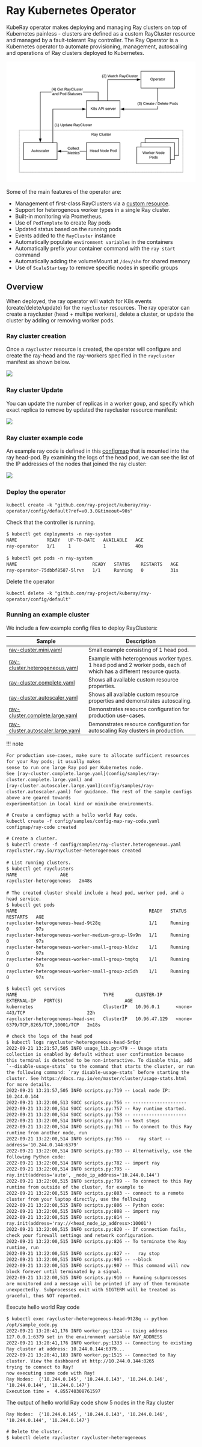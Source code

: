 # Ray Kubernetes Operator

KubeRay operator makes deploying and managing Ray clusters on top of Kubernetes painless - clusters are defined as a custom RayCluster resource and managed by a fault-tolerant Ray controller.
The Ray Operator is a Kubernetes operator to automate provisioning, management, autoscaling and operations of Ray clusters deployed to Kubernetes.

![overview](media/overview.png)

Some of the main features of the operator are:
- Management of first-class RayClusters via a [custom resource](https://kubernetes.io/docs/concepts/extend-kubernetes/api-extension/custom-resources/#custom-resources).
- Support for heterogenous worker types in a single Ray cluster.
- Built-in monitoring via Prometheus.
- Use of `PodTemplate` to create Ray pods
- Updated status based on the running pods
- Events added to the `RayCluster` instance
- Automatically populate `environment variables` in the containers
- Automatically prefix your container command with the `ray start` command
- Automatically adding the volumeMount at `/dev/shm` for shared memory
- Use of `ScaleStartegy` to remove specific nodes in specific groups

## Overview

When deployed, the ray operator will watch for K8s events (create/delete/update) for the `raycluster` resources. The ray operator can create a raycluster (head + multipe workers), delete a cluster, or update the cluster by adding or removing worker pods.

### Ray cluster creation

Once a `raycluster` resource is created, the operator will configure and create the ray-head and the ray-workers specified in the `raycluster` manifest as shown below.

![](media/create-ray-cluster.gif)

### Ray cluster Update

You can update the number of replicas in a worker goup, and specify which exact replica to remove by updated the raycluster resource manifest:

![](media/update-ray-cluster.gif)

### Ray cluster example code

An example ray code is defined in this [configmap](config/samples/config-map-ray-code.yaml) that is mounted into the ray head-pod. By examining the logs of the head pod, we can see the list of the IP addresses of the nodes that joined the ray cluster:

![](media/logs-ray-cluster.gif)


### Deploy the operator

```shell
kubectl create -k "github.com/ray-project/kuberay/ray-operator/config/default?ref=v0.3.0&timeout=90s"
```

Check that the controller is running.
```shell
$ kubectl get deployments -n ray-system
NAME           READY   UP-TO-DATE   AVAILABLE   AGE
ray-operator   1/1     1            1           40s

$ kubectl get pods -n ray-system
NAME                            READY   STATUS    RESTARTS   AGE
ray-operator-75dbbf8587-5lrvn   1/1     Running   0          31s
```

Delete the operator
```shell
kubectl delete -k "github.com/ray-project/kuberay/ray-operator/config/default"
```

### Running an example cluster

We include a few example config files to deploy RayClusters:

Sample  | Description
------------- | -------------
[ray-cluster.mini.yaml](config/samples/ray-cluster.mini.yaml)   | Small example consisting of 1 head pod.
[ray-cluster.heterogeneous.yaml](config/samples/ray-cluster.heterogeneous.yaml)  | Example with heterogenous worker types. 1 head pod and 2 worker pods, each of which has a different resource quota.
[ray-cluster.complete.yaml](config/samples/ray-cluster.complete.yaml)  | Shows all available custom resource properties.
[ray-cluster.autoscaler.yaml](config/samples/ray-cluster.autoscaler.yaml)  | Shows all available custom resource properties and demonstrates autoscaling.
[ray-cluster.complete.large.yaml](config/samples/ray-cluster.complete.large.yaml)  | Demonstrates resource configuration for production use-cases.
[ray-cluster.autoscaler.large.yaml](config/samples/ray-cluster.autoscaler.yaml)  | Demonstrates resource configuration for autoscaling Ray clusters in production.

!!! note

    For production use-cases, make sure to allocate sufficient resources for your Ray pods; it usually makes
    sense to run one large Ray pod per Kubernetes node.
    See [ray-cluster.complete.large.yaml](config/samples/ray-cluster.complete.large.yaml) and
    [ray-cluster.autoscaler.large.yaml](config/samples/ray-cluster.autoscaler.yaml) for guidance. The rest of the sample configs above are geared towards
    experimentation in local kind or minikube environments.

```shell
# Create a configmap with a hello world Ray code.
kubectl create -f config/samples/config-map-ray-code.yaml
configmap/ray-code created
```


```shell
# Create a cluster.
$ kubectl create -f config/samples/ray-cluster.heterogeneous.yaml
raycluster.ray.io/raycluster-heterogeneous created

# List running clusters.
$ kubectl get rayclusters
NAME                AGE
raycluster-heterogeneous   2m48s

# The created cluster should include a head pod, worker pod, and a head service.
$ kubectl get pods
NAME                                                 READY   STATUS    RESTARTS   AGE
raycluster-heterogeneous-head-9t28q                  1/1     Running   0          97s
raycluster-heterogeneous-worker-medium-group-l9x9n   1/1     Running   0          97s
raycluster-heterogeneous-worker-small-group-hldxz    1/1     Running   0          97s
raycluster-heterogeneous-worker-small-group-tmgtq    1/1     Running   0          97s
raycluster-heterogeneous-worker-small-group-zc5dh    1/1     Running   0          97s
```

```shell
$ kubectl get services
NAME                                TYPE        CLUSTER-IP     EXTERNAL-IP   PORT(S)                       AGE
kubernetes                          ClusterIP   10.96.0.1      <none>        443/TCP                       22h
raycluster-heterogeneous-head-svc   ClusterIP   10.96.47.129   <none>        6379/TCP,8265/TCP,10001/TCP   2m18s
```

```shell
# check the logs of the head pod
$ kubectl logs raycluster-heterogeneous-head-5r6qr
2022-09-21 13:21:57,505	INFO usage_lib.py:479 -- Usage stats collection is enabled by default without user confirmation because this terminal is detected to be non-interactive. To disable this, add `--disable-usage-stats` to the command that starts the cluster, or run the following command: `ray disable-usage-stats` before starting the cluster. See https://docs.ray.io/en/master/cluster/usage-stats.html for more details.
2022-09-21 13:21:57,505	INFO scripts.py:719 -- Local node IP: 10.244.0.144
2022-09-21 13:22:00,513	SUCC scripts.py:756 -- --------------------
2022-09-21 13:22:00,514	SUCC scripts.py:757 -- Ray runtime started.
2022-09-21 13:22:00,514	SUCC scripts.py:758 -- --------------------
2022-09-21 13:22:00,514	INFO scripts.py:760 -- Next steps
2022-09-21 13:22:00,514	INFO scripts.py:761 -- To connect to this Ray runtime from another node, run
2022-09-21 13:22:00,514	INFO scripts.py:766 --   ray start --address='10.244.0.144:6379'
2022-09-21 13:22:00,514	INFO scripts.py:780 -- Alternatively, use the following Python code:
2022-09-21 13:22:00,514	INFO scripts.py:782 -- import ray
2022-09-21 13:22:00,514	INFO scripts.py:795 -- ray.init(address='auto', _node_ip_address='10.244.0.144')
2022-09-21 13:22:00,515	INFO scripts.py:799 -- To connect to this Ray runtime from outside of the cluster, for example to
2022-09-21 13:22:00,515	INFO scripts.py:803 -- connect to a remote cluster from your laptop directly, use the following
2022-09-21 13:22:00,515	INFO scripts.py:806 -- Python code:
2022-09-21 13:22:00,515	INFO scripts.py:808 -- import ray
2022-09-21 13:22:00,515	INFO scripts.py:814 -- ray.init(address='ray://<head_node_ip_address>:10001')
2022-09-21 13:22:00,515	INFO scripts.py:820 -- If connection fails, check your firewall settings and network configuration.
2022-09-21 13:22:00,515	INFO scripts.py:826 -- To terminate the Ray runtime, run
2022-09-21 13:22:00,515	INFO scripts.py:827 --   ray stop
2022-09-21 13:22:00,515	INFO scripts.py:905 -- --block
2022-09-21 13:22:00,515	INFO scripts.py:907 -- This command will now block forever until terminated by a signal.
2022-09-21 13:22:00,515	INFO scripts.py:910 -- Running subprocesses are monitored and a message will be printed if any of them terminate unexpectedly. Subprocesses exit with SIGTERM will be treated as graceful, thus NOT reported.
```

Execute hello world Ray code
```shell
$ kubectl exec raycluster-heterogeneous-head-9t28q -- python /opt/sample_code.py
2022-09-21 13:28:41,176	INFO worker.py:1224 -- Using address 127.0.0.1:6379 set in the environment variable RAY_ADDRESS
2022-09-21 13:28:41,176	INFO worker.py:1333 -- Connecting to existing Ray cluster at address: 10.244.0.144:6379...
2022-09-21 13:28:41,183	INFO worker.py:1515 -- Connected to Ray cluster. View the dashboard at http://10.244.0.144:8265 
trying to connect to Ray!
now executing some code with Ray!
Ray Nodes:  {'10.244.0.145', '10.244.0.143', '10.244.0.146', '10.244.0.144', '10.244.0.147'}
Execution time =  4.855740308761597
```

The output of hello world Ray code show 5 nodes in the Ray cluster
```
Ray Nodes:  {'10.244.0.145', '10.244.0.143', '10.244.0.146', '10.244.0.144', '10.244.0.147'}
```

```
# Delete the cluster.
$ kubectl delete raycluster raycluster-heterogeneous
```
